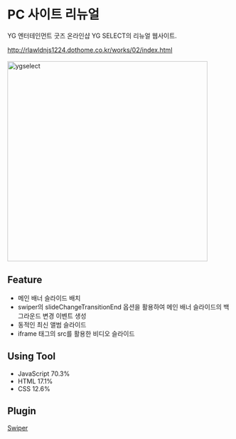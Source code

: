 # PC 사이트 리뉴얼
YG 엔터테인먼트 굿즈 온라인샵 YG SELECT의 리뉴얼 웹사이트.

http://rlawldnjs1224.dothome.co.kr/works/02/index.html <br>
<br>
<img width="450" alt="ygselect" src="https://user-images.githubusercontent.com/77706798/119218023-f80ad200-bb18-11eb-91a5-bfe23f8d7f35.png">

## Feature
- 메인 배너 슬라이드 배치
- swiper의 slideChangeTransitionEnd 옵션을 활용하여 메인 배너 슬라이드의 백그라운드 변경 이벤트 생성
- 동적인 최신 앨범 슬라이드
- iframe 태그의 src를 활용한 비디오 슬라이드


## Using Tool
- JavaScript 70.3%
- HTML 17.1%
- CSS 12.6%


## Plugin
[Swiper](https://swiperjs.com/)
